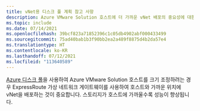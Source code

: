 ```yaml
---
title: vNet용 디스크 풀 계획 참고 사항
description: Azure VMware Solution 호스트에 더 가까운 vNet 배포의 중요성에 대한 중요 참고 사항입니다.
ms.topic: include
ms.date: 07/14/2021
ms.openlocfilehash: 39bcf823a71852396c1c05db4902abf000433499
ms.sourcegitcommit: 75ad40bab1b3f90bb2ea2a489f8875d4b2da57e4
ms.translationtype: HT
ms.contentlocale: ko-KR
ms.lasthandoff: 07/12/2021
ms.locfileid: "113640589"
---
```

[Azure 디스크 풀](../../virtual-machines/disks-pools.md)을 사용하여 Azure VMware Solution 호스트를 크기 조정하려는 경우 ExpressRoute 가상 네트워크 게이트웨이를 사용하여 호스트와 가까운 위치에 vNet을 배포하는 것이 중요합니다.  스토리지가 호스트에 가까울수록 성능이 향상됩니다.